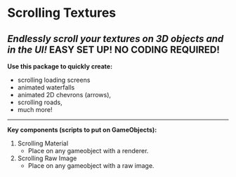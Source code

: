 # Scrolling Textures

_Endlessly scroll your textures on 3D objects and in the UI!_
**EASY SET UP! NO CODING REQUIRED!**
---
**Use this package to quickly create:**
* scrolling loading screens
* animated waterfalls
* animated 2D chevrons (arrows),
* scrolling roads,
* much more!
---
**Key components (scripts to put on GameObjects):**
1. Scrolling Material
	* Place on any gameobject with a renderer.
2. Scrolling Raw Image
	* Place on any gameobject with a raw image.